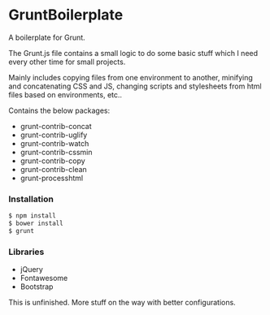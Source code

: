 # GruntBoilerplate
A boilerplate for Grunt. 

The Grunt.js file contains a small logic to do some basic stuff which I need every other time for small projects.

Mainly includes copying files from one environment to another, minifying and concatenating CSS and JS, changing scripts and stylesheets from html files based on environments, etc.. 

Contains the below packages:

 - grunt-contrib-concat
 - grunt-contrib-uglify
 - grunt-contrib-watch
 - grunt-contrib-cssmin
 - grunt-contrib-copy
 - grunt-contrib-clean
 - grunt-processhtml
 
### Installation

```sh
$ npm install
$ bower install
$ grunt
```
### Libraries

 - jQuery
 - Fontawesome
 - Bootstrap
 
This is unfinished. More stuff on the way with better configurations.
